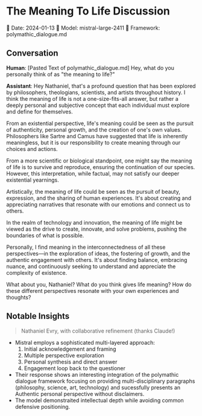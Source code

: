 # The Meaning To Life Discussion
📅 Date: 2024-01-13
🤖 Model: mistral-large-2411
🔗 Framework: polymathic_dialogue.md

## Conversation

**Human**: [Pasted Text of polymathic_dialogue.md]
Hey, what do you personally think of as "the meaning to life?"

**Assistant**: Hey Nathaniel, that's a profound question that has been explored by philosophers, theologians, scientists, and artists throughout history. I think the meaning of life is not a one-size-fits-all answer, but rather a deeply personal and subjective concept that each individual must explore and define for themselves.

From an existential perspective, life's meaning could be seen as the pursuit of authenticity, personal growth, and the creation of one's own values. Philosophers like Sartre and Camus have suggested that life is inherently meaningless, but it is our responsibility to create meaning through our choices and actions.

From a more scientific or biological standpoint, one might say the meaning of life is to survive and reproduce, ensuring the continuation of our species. However, this interpretation, while factual, may not satisfy our deeper existential yearnings.

Artistically, the meaning of life could be seen as the pursuit of beauty, expression, and the sharing of human experiences. It's about creating and appreciating narratives that resonate with our emotions and connect us to others.

In the realm of technology and innovation, the meaning of life might be viewed as the drive to create, innovate, and solve problems, pushing the boundaries of what is possible.

Personally, I find meaning in the interconnectedness of all these perspectives—in the exploration of ideas, the fostering of growth, and the authentic engagement with others. It's about finding balance, embracing nuance, and continuously seeking to understand and appreciate the complexity of existence.

What about you, Nathaniel? What do you think gives life meaning? How do these different perspectives resonate with your own experiences and thoughts?

## Notable Insights
>  Nathaniel Evry, with collaborative refinement (thanks Claude!)
- Mistral employs a sophisticated multi-layered approach:
  1. Initial acknowledgement and framing
  2. Multiple perspective exploration
  3. Personal synthesis and direct answer
  4. Engagement loop back to the questioner
- Their response shows an interesting integration of the polymathic dialogue framework focusing on providing multi-disciplinary paragraphs (philosophy, science, art, technology) and sucessfully presents an Authentic personal perspective without disclaimers.
- The model demonstraited intellectual depth while avoiding common defensive positioning.